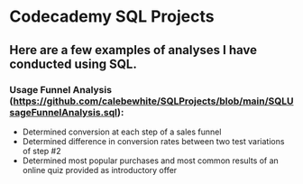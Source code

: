 # Codecademy SQL Projects

## Here are a few examples of analyses I have conducted using SQL.

### Usage Funnel Analysis (https://github.com/calebewhite/SQLProjects/blob/main/SQLUsageFunnelAnalysis.sql):

- Determined conversion at each step of a sales funnel
- Determined difference in conversion rates between two test variations of step #2
- Determined most popular purchases and most common results of an online quiz provided as introductory offer
